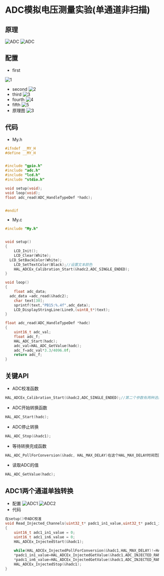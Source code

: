 # ADC模拟电压测量实验(单通道非扫描)
## 原理
![ADC](https://github.com/user-attachments/assets/580f3f3f-3e08-4ddb-be02-d29b44f1547f)
![ADC](https://github.com/user-attachments/assets/87030744-57a1-4582-8db3-4bf655d294c5)
## 配置
- first

![1](https://github.com/user-attachments/assets/9fe74d77-2699-437f-bca8-b5c0b00f6957)
- second
![2](https://github.com/user-attachments/assets/a6837312-7e81-4018-8273-c87f44d082a1)
- third
![3](https://github.com/user-attachments/assets/6e84d91b-4d41-48d8-a331-72eccac7e66c)
- fourth
![4](https://github.com/user-attachments/assets/04811e77-6761-4d39-8f0a-77bef365c67c)
- fifth
![5](https://github.com/user-attachments/assets/9a6f598d-919e-47dc-a176-b8b7366d659d)
- 原理图
![3](https://github.com/user-attachments/assets/716cb4c1-b0fe-4099-a0d5-f5cd98edb939)
## 代码
- My.h
```C
#ifndef __MY_H
#define __MY_H


#include "gpio.h"
#include "adc.h"
#include "lcd.h"
#include "stdio.h"

void setup(void);
void loop(void);
float adc_read(ADC_HandleTypeDef *hadc);


#endif

```
- My.c
```C
#include "My.h"


void setup()
{
	LCD_Init();
	LCD_Clear(White);
  LCD_SetBackColor(White);
	LCD_SetTextColor(Black);//设置文本颜色
	HAL_ADCEx_Calibration_Start(&hadc2,ADC_SINGLE_ENDED);
}

void loop()
{
	float adc_data;
  adc_data =adc_read(&hadc2);
	char text[30];
	sprintf(text,"PB15:%.4f",adc_data);
	LCD_DisplayStringLine(Line9,(uint8_t*)text);
}

float adc_read(ADC_HandleTypeDef *hadc)
{
	uint16_t adc_val;
	float adc_f;
	HAL_ADC_Start(hadc);
	adc_val=HAL_ADC_GetValue(hadc);
	adc_f=adc_val*3.3/4096.0f;
	return adc_f;
}
```
## 关键API
- ADC校准函数
```C
HAL_ADCEx_Calibration_Start(&hadc2,ADC_SINGLE_ENDED);//第二个参数有两种选择，一个是单端模式校准，另一个是差分模式校准
```
- ADC开始转换函数
```C
HAL_ADC_Start(hadc);	
```
- ADC停止转换
```C
HAL_ADC_Stop(&hadc1);
```
- 等待转换完成函数
```C
HAL_ADC_PollForConversion(&hadc, HAL_MAX_DELAY)在这个HAL_MAX_DELAY时间范围内，判断是否转换完成（EOC是否置1）,若发现转换完成则返回HAL_OK
```
- 读取ADC的值
```C
HAL_ADC_GetValue(hadc);
```
## ADC1两个通道单独转换
- 配置
![ADC1](https://github.com/user-attachments/assets/079ceb73-5044-4bb6-a8e3-421df0411a56)
![ADC2](https://github.com/user-attachments/assets/5950a165-57f1-4fb5-82f3-b4465be031bc)
- 代码
```C
在setup()中ADC校准
void Read_Injected_Channels(uint32_t* padc1_in1_value,uint32_t* padc1_in6_value)
{
	uint16_t adc1_in1_value = 0;	
	uint16_t adc1_in6_value = 0;
	HAL_ADCEx_InjectedStart(&hadc1);
	
	while(HAL_ADCEx_InjectedPollForConversion(&hadc1,HAL_MAX_DELAY)!=HAL_OK);
	*padc1_in1_value=HAL_ADCEx_InjectedGetValue(&hadc1,ADC_INJECTED_RANK_1);
	*padc1_in6_value=HAL_ADCEx_InjectedGetValue(&hadc1,ADC_INJECTED_RANK_2);
	HAL_ADCEx_InjectedStop(&hadc1);
}
```

